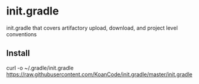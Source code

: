 # init.gradle
init.gradle that covers artifactory upload, download, and project level conventions

## Install
curl -o ~/.gradle/init.gradle https://raw.githubusercontent.com/KoanCode/init.gradle/master/init.gradle
